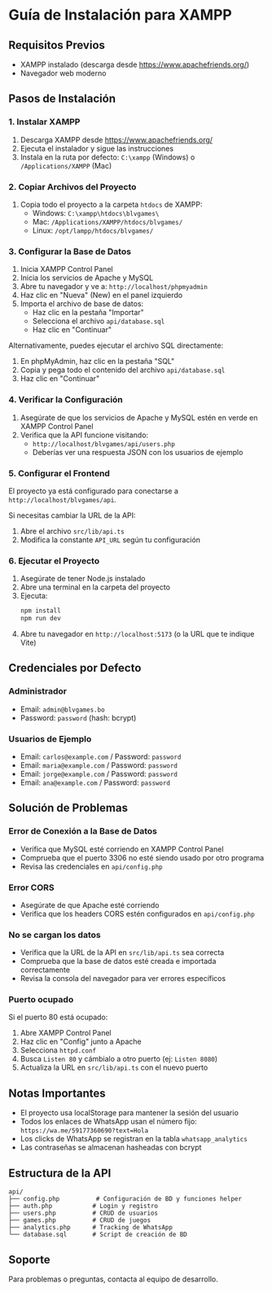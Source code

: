 # Guía de Instalación para XAMPP

## Requisitos Previos
- XAMPP instalado (descarga desde https://www.apachefriends.org/)
- Navegador web moderno

## Pasos de Instalación

### 1. Instalar XAMPP
1. Descarga XAMPP desde https://www.apachefriends.org/
2. Ejecuta el instalador y sigue las instrucciones
3. Instala en la ruta por defecto: `C:\xampp` (Windows) o `/Applications/XAMPP` (Mac)

### 2. Copiar Archivos del Proyecto
1. Copia todo el proyecto a la carpeta `htdocs` de XAMPP:
   - Windows: `C:\xampp\htdocs\blvgames\`
   - Mac: `/Applications/XAMPP/htdocs/blvgames/`
   - Linux: `/opt/lampp/htdocs/blvgames/`

### 3. Configurar la Base de Datos

1. Inicia XAMPP Control Panel
2. Inicia los servicios de Apache y MySQL
3. Abre tu navegador y ve a: `http://localhost/phpmyadmin`
4. Haz clic en "Nueva" (New) en el panel izquierdo
5. Importa el archivo de base de datos:
   - Haz clic en la pestaña "Importar"
   - Selecciona el archivo `api/database.sql`
   - Haz clic en "Continuar"

Alternativamente, puedes ejecutar el archivo SQL directamente:
1. En phpMyAdmin, haz clic en la pestaña "SQL"
2. Copia y pega todo el contenido del archivo `api/database.sql`
3. Haz clic en "Continuar"

### 4. Verificar la Configuración

1. Asegúrate de que los servicios de Apache y MySQL estén en verde en XAMPP Control Panel
2. Verifica que la API funcione visitando:
   - `http://localhost/blvgames/api/users.php`
   - Deberías ver una respuesta JSON con los usuarios de ejemplo

### 5. Configurar el Frontend

El proyecto ya está configurado para conectarse a `http://localhost/blvgames/api`. 

Si necesitas cambiar la URL de la API:
1. Abre el archivo `src/lib/api.ts`
2. Modifica la constante `API_URL` según tu configuración

### 6. Ejecutar el Proyecto

1. Asegúrate de tener Node.js instalado
2. Abre una terminal en la carpeta del proyecto
3. Ejecuta:
   ```bash
   npm install
   npm run dev
   ```
4. Abre tu navegador en `http://localhost:5173` (o la URL que te indique Vite)

## Credenciales por Defecto

### Administrador
- Email: `admin@blvgames.bo`
- Password: `password` (hash: bcrypt)

### Usuarios de Ejemplo
- Email: `carlos@example.com` / Password: `password`
- Email: `maria@example.com` / Password: `password`
- Email: `jorge@example.com` / Password: `password`
- Email: `ana@example.com` / Password: `password`

## Solución de Problemas

### Error de Conexión a la Base de Datos
- Verifica que MySQL esté corriendo en XAMPP Control Panel
- Comprueba que el puerto 3306 no esté siendo usado por otro programa
- Revisa las credenciales en `api/config.php`

### Error CORS
- Asegúrate de que Apache esté corriendo
- Verifica que los headers CORS estén configurados en `api/config.php`

### No se cargan los datos
- Verifica que la URL de la API en `src/lib/api.ts` sea correcta
- Comprueba que la base de datos esté creada e importada correctamente
- Revisa la consola del navegador para ver errores específicos

### Puerto ocupado
Si el puerto 80 está ocupado:
1. Abre XAMPP Control Panel
2. Haz clic en "Config" junto a Apache
3. Selecciona `httpd.conf`
4. Busca `Listen 80` y cámbialo a otro puerto (ej: `Listen 8080`)
5. Actualiza la URL en `src/lib/api.ts` con el nuevo puerto

## Notas Importantes

- El proyecto usa localStorage para mantener la sesión del usuario
- Todos los enlaces de WhatsApp usan el número fijo: `https://wa.me/59177360690?text=Hola`
- Los clicks de WhatsApp se registran en la tabla `whatsapp_analytics`
- Las contraseñas se almacenan hasheadas con bcrypt

## Estructura de la API

```
api/
├── config.php          # Configuración de BD y funciones helper
├── auth.php           # Login y registro
├── users.php          # CRUD de usuarios
├── games.php          # CRUD de juegos
├── analytics.php      # Tracking de WhatsApp
└── database.sql       # Script de creación de BD
```

## Soporte

Para problemas o preguntas, contacta al equipo de desarrollo.

